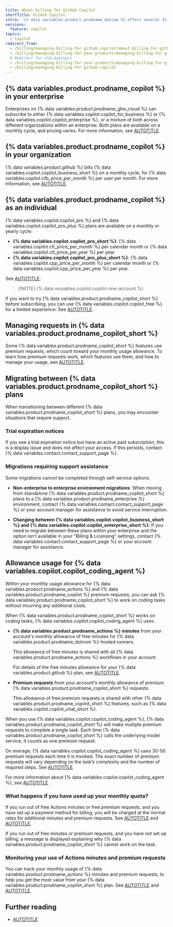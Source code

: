 ```yaml
---
title: About billing for GitHub Copilot
shortTitle: GitHub Copilot
intro: '{% data variables.product.prodname_dotcom %} offers several {% data variables.product.prodname_copilot_short %} plans for enterprises, organizations, and individual developers.'
versions:
  feature: copilot
topics:
  - Copilot
redirect_from:
  - /billing/managing-billing-for-github-copilot/about-billing-for-github-copilot
  - /billing/managing-billing-for-your-products/managing-billing-for-github-copilot/about-billing-for-github-copilot
  # Redirect for old maptopic
  - /billing/managing-billing-for-your-products/managing-billing-for-github-copilot
  - /billing/managing-billing-for-github-copilot
---
```


## {% data variables.product.prodname_copilot %} in your enterprise

Enterprises on {% data variables.product.prodname_ghe_cloud %} can subscribe to either {% data variables.copilot.copilot_for_business %} or {% data variables.copilot.copilot_enterprise %}, or a mixture of both across different organizations within an enterprise. Both plans are available on a monthly cycle, and pricing varies. For more information, see [AUTOTITLE](/copilot/managing-copilot/managing-copilot-for-your-enterprise/managing-the-copilot-subscription-for-your-enterprise/about-billing-for-github-copilot-in-your-enterprise).

## {% data variables.product.prodname_copilot %} in your organization

{% data variables.product.github %} bills {% data variables.copilot.copilot_business_short %} on a monthly cycle, for {% data variables.copilot.cfb_price_per_month %} per user per month. For more information, see [AUTOTITLE](/copilot/managing-copilot/managing-github-copilot-in-your-organization/managing-the-copilot-subscription-for-your-organization/about-billing-for-github-copilot-in-your-organization).

## {% data variables.product.prodname_copilot %} as an individual

{% data variables.copilot.copilot_pro %} and {% data variables.copilot.copilot_pro_plus %} plans are available on a monthly or yearly cycle:

* **{% data variables.copilot.copilot_pro_short %}**: {% data variables.copilot.cfi_price_per_month %} per calendar month or {% data variables.copilot.cfi_price_per_year %} per year.
* **{% data variables.copilot.copilot_pro_plus_short %}**: {% data variables.copilot.cpp_price_per_month %} per calendar month or {% data variables.copilot.cpp_price_per_year %} per year.

See [AUTOTITLE](/copilot/managing-copilot/managing-copilot-as-an-individual-subscriber/managing-your-copilot-subscription/about-billing-for-github-copilot-individual).

> [!NOTE] {% data reusables.copilot.copilot-one-account %}

If you want to try {% data variables.product.prodname_copilot_short %} before subscribing, you can use {% data variables.copilot.copilot_free %} for a limited experience. See [AUTOTITLE](/copilot/managing-copilot/managing-copilot-as-an-individual-subscriber/about-github-copilot-free).

## Managing requests in {% data variables.product.prodname_copilot_short %}

Some {% data variables.product.prodname_copilot_short %} features use premium requests, which count toward your monthly usage allowance. To learn how premium requests work, which features use them, and how to manage your usage, see [AUTOTITLE](/copilot/managing-copilot/understanding-and-managing-copilot-usage/understanding-and-managing-requests-in-copilot).

## Migrating between {% data variables.product.prodname_copilot_short %} plans

When transitioning between different {% data variables.product.prodname_copilot_short %} plans, you may encounter situations that require support.

### Trial expiration notices

If you see a trial expiration notice but have an active paid subscription, this is a display issue and does not affect your access. If this persists, contact {% data variables.contact.contact_support_page %}.

### Migrations requiring support assistance

Some migrations cannot be completed through self-service options.

* **Non-enterprise to enterprise environment migrations**: When moving from standalone {% data variables.product.prodname_copilot_short %} plans to a {% data variables.product.prodname_enterprise %} environment, contact {% data variables.contact.contact_support_page %} or your account manager for assistance to avoid service interruption.

* **Changing between {% data variables.copilot.copilot_business_short %} and {% data variables.copilot.copilot_enterprise_short %}**: If you need to migrate between these plans within your enterprise and the option isn't available in your "Billing & Licensing" settings, contact {% data variables.contact.contact_support_page %} or your account manager for assistance.

## Allowance usage for {% data variables.copilot.copilot_coding_agent %}

Within your monthly usage allowance for {% data variables.product.prodname_actions %} and {% data variables.product.prodname_copilot %} premium requests, you can ask {% data variables.product.prodname_copilot_short %} to work on coding tasks without incurring any additional costs.

When {% data variables.product.prodname_copilot_short %} works on coding tasks, {% data variables.copilot.copilot_coding_agent %} uses:

* **{% data variables.product.prodname_actions %} minutes** from your account's monthly allowance of free minutes for {% data variables.product.prodname_dotcom %}-hosted runners.

  This allowance of free minutes is shared with all {% data variables.product.prodname_actions %} workflows in your account.

  For details of the free minutes allowance for your {% data variables.product.github %} plan, see [AUTOTITLE](/billing/managing-billing-for-github-actions/about-billing-for-github-actions#included-storage-and-minutes).

* **Premium requests** from your account's monthly allowance of premium {% data variables.product.prodname_copilot_short %} requests.

  This allowance of free premium requests is shared with other {% data variables.product.prodname_copilot_short %} features, such as {% data variables.copilot.copilot_chat_short %}.

When you use {% data variables.copilot.copilot_coding_agent %}, {% data variables.product.prodname_copilot_short %} will make multiple premium requests to complete a single task. Each time {% data variables.product.prodname_copilot_short %} calls the underlying model service, it counts as one premium request.

On average, {% data variables.copilot.copilot_coding_agent %} uses 30-50 premium requests each time it is invoked. The exact number of premium requests will vary depending on the task’s complexity and the number of required steps. See [AUTOTITLE](/copilot/managing-copilot/managing-copilot-as-an-individual-subscriber/monitoring-usage-and-entitlements/avoiding-unexpected-copilot-costs).

For more information about {% data variables.copilot.copilot_coding_agent %}, see [AUTOTITLE](/copilot/using-github-copilot/coding-agent/about-assigning-tasks-to-copilot).

### What happens if you have used up your monthly quota?

If you run out of free Actions minutes or free premium requests, and you have set up a payment method for billing, you will be charged at the normal rates for additional minutes and premium requests. See [AUTOTITLE](/billing/managing-billing-for-github-actions/about-billing-for-github-actions) and [AUTOTITLE](/enterprise-cloud@latest/copilot/managing-copilot/monitoring-usage-and-entitlements/about-premium-requests#additional-premium-requests).

If you run out of free minutes or premium requests, and you have _not_ set up billing, a message is displayed explaining why {% data variables.product.prodname_copilot_short %} cannot work on the task.

### Monitoring your use of Actions minutes and premium requests

You can track your monthly usage of {% data variables.product.prodname_actions %} minutes and premium requests, to help you get the most value from your {% data variables.product.prodname_copilot_short %} plan. See [AUTOTITLE](/enterprise-cloud@latest/billing/managing-billing-for-your-products/managing-billing-for-github-actions/viewing-your-github-actions-usage) and [AUTOTITLE](/enterprise-cloud@latest/copilot/managing-copilot/understanding-and-managing-copilot-usage/monitoring-your-copilot-usage-and-entitlements).

## Further reading

* [AUTOTITLE](/copilot/about-github-copilot/subscription-plans-for-github-copilot)
